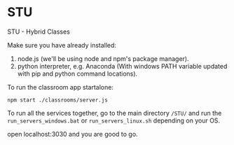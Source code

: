 # STU

STU - Hybrid Classes

Make sure you have already installed:
1) node.js (we'll be using node and npm's package manager).
2) python interpreter, e.g. Anaconda (With windows PATH variable updated with pip and python command locations).

To run the classroom app startalone:

    npm start ./classrooms/server.js

To run all the services together, go to the main directory ```/STU/``` and run the ```run_servers_windows.bat``` or ```run_servers_linux.sh``` depending on your OS.

open localhost:3030 and you are good to go.
